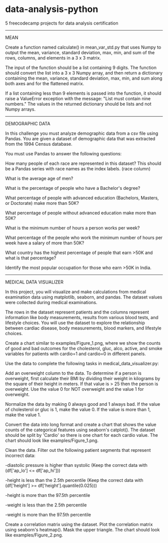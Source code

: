 # data-analysis-python
5 freecodecamp projects for data analysis certification

----------------------------------------
MEAN

Create a function named calculate() in mean_var_std.py that uses Numpy to output the mean, variance, standard deviation, max, min, and sum of the rows, columns, and elements in a 3 x 3 matrix.

The input of the function should be a list containing 9 digits. The function should convert the list into a 3 x 3 Numpy array, and then return a dictionary containing the mean, variance, standard deviation, max, min, and sum along both axes and for the flattened matrix.

If a list containing less than 9 elements is passed into the function, it should raise a ValueError exception with the message: "List must contain nine numbers." The values in the returned dictionary should be lists and not Numpy arrays.


-----------------------------------------
DEMOGRAPHIC DATA

In this challenge you must analyze demographic data from a csv file using Pandas. You are given a dataset of demographic data that was extracted from the 1994 Census database.

You must use Pandas to answer the following questions:

How many people of each race are represented in this dataset? This should be a Pandas series with race names as the index labels. (race column)

What is the average age of men?

What is the percentage of people who have a Bachelor's degree?

What percentage of people with advanced education (Bachelors, Masters, or Doctorate) make more than 50K?

What percentage of people without advanced education make more than 50K?

What is the minimum number of hours a person works per week?

What percentage of the people who work the minimum number of hours per week have a salary of more than 50K?

What country has the highest percentage of people that earn >50K and what is that percentage?

Identify the most popular occupation for those who earn >50K in India.


------------------------------------------------------------
MEDICAL DATA VISUALIZER

In this project, you will visualize and make calculations from medical examination data using matplotlib, seaborn, and pandas. The dataset values were collected during medical examinations.

The rows in the dataset represent patients and the columns represent information like body measurements, results from various blood tests, and lifestyle choices. You will use the dataset to explore the relationship between cardiac disease, body measurements, blood markers, and lifestyle choices.

Create a chart similar to examples/Figure_1.png, where we show the counts of good and bad outcomes for the cholesterol, gluc, alco, active, and smoke variables for patients with cardio=1 and cardio=0 in different panels.

Use the data to complete the following tasks in medical_data_visualizer.py:

Add an overweight column to the data. To determine if a person is overweight, first calculate their BMI by dividing their weight in kilograms by the square of their height in meters. If that value is > 25 then the person is overweight. Use the value 0 for NOT overweight and the value 1 for overweight.

Normalize the data by making 0 always good and 1 always bad. If the value of cholesterol or gluc is 1, make the value 0. If the value is more than 1, make the value 1.

Convert the data into long format and create a chart that shows the value counts of the categorical features using seaborn's catplot(). The dataset should be split by 'Cardio' so there is one chart for each cardio value. The chart should look like examples/Figure_1.png.

Clean the data. Filter out the following patient segments that represent incorrect data:

-diastolic pressure is higher than systolic (Keep the correct data with (df['ap_lo'] <= df['ap_hi']))

-height is less than the 2.5th percentile (Keep the correct data with (df['height'] >= df['height'].quantile(0.025)))

-height is more than the 97.5th percentile

-weight is less than the 2.5th percentile

-weight is more than the 97.5th percentile

Create a correlation matrix using the dataset. Plot the correlation matrix using seaborn's heatmap(). Mask the upper triangle. The chart should look like examples/Figure_2.png.
